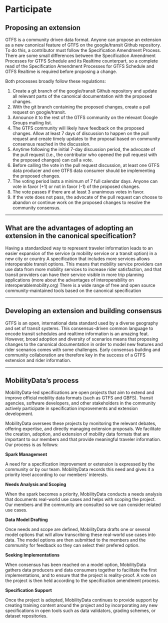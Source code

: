 # Participate

## Proposing an extension

GTFS is a community driven data format. Anyone can propose an extension as a new canonical feature of GTFS on the google/transit Github repository. To do this, a contributor must follow the Specification Amendment Process. There are some small differences between the Specification Amendment Processes for GTFS Schedule and its Realtime counterpart, so a complete read of the Specification Amendment Processes for GTFS Schedule and GTFS Realtime is required before proposing a change. 

Both processes broadly follow these regulations:

1. Create a git branch of the google/transit Github repository and update all relevant parts of the canonical documentation with the proposed changes.
2. With the git branch containing the proposed changes, create a pull request on google/transit.
3. Announce it to the rest of the GTFS community on the relevant Google Groups mailing list.
4. The GTFS community will likely have feedback on the proposed changes. Allow at least 7 days of discussion to happen on the pull request and create timely updates to the proposal based on community consensus reached in the discussion.
5. Anytime following the initial 7-day discussion period, the advocate of the pull request (i.e., the contributor who opened the pull request with the proposed changes) can call a vote.
6. Before calling the vote in the pull request discussion, at least one GTFS data producer and one GTFS data consumer should be implementing the proposed changes.
7. The voting period lasts a minimum of 7 full calendar days. Anyone can vote in favor (+1) or not in favor (-1) of the proposed changes.
8. The vote passes if there are at least 3 unanimous votes in favor.
9. If the vote does not pass, the advocate of the pull request can choose to abandon or continue work on the proposed changes to resolve the community consensus.

<hr>

## What are the advantages of adopting an extension in the canonical specification?

Having a standardized way to represent traveler information leads to an easier expansion of the service (a mobility service or a transit option) in a new city or country
A specification that includes more services allows interoperable transit options. This means that mobility service providers can use data from more mobility services to increase rider satisfaction, and that transit providers can have their service visible in more trip planning applications (more about the advantages of interoperability on interoperablemobility.org) 
There is a wide range of free and open source community-maintained tools based on the canonical specification

<hr> 

## Developing an extension and building consensus

GTFS is an open, international data standard used by a diverse geography and set of transit systems. This consensus-driven common language to encode transit schedules and realtime information is an amazing feat. However, broad adoption and diversity of scenarios means that proposing changes to the canonical documentation in order to model new features and rider scenarios comes with some challenges. Early consensus building and community collaboration are therefore key in the success of a GTFS extension and rider information. 

<hr>

## MobilityData’s process

MobilityData-led specifications are open projects that aim to extend and improve official mobility data formats (such as GTFS and GBFS). Transit agencies, software developers, and other stakeholders in the community actively participate in specification improvements and extension development.

MobilityData oversees these projects by monitoring the relevant debates, offering expertise, and directly managing extension proposals. We facilitate the creation, adoption, and extension of mobility data formats that are important to our members and that provide meaningful traveler information. Our process is as follows:

**Spark Management**	

A need for a specification improvement or extension is expressed by the community or by our team. MobilityData records this need and gives it a priority level according to our members’ interests.

**Needs Analysis and Scoping**

When the spark becomes a priority, MobilityData conducts a needs analysis that documents real-world use cases and helps with scoping the project. Our members and the community are consulted so we can consider related use cases.

**Data Model Drafting**

Once needs and scope are defined, MobilityData drafts one or several model options that will allow transcribing these real-world use cases into data. The model options are then submitted to the members and the community for feedback so they can select their prefered option.

**Seeking Implementations**	

When consensus has been reached on a model option, MobilityData gathers data producers and data consumers together to facilitate the first implementations, and to ensure that the project is reality-proof. A vote on the project is then held according to the specification amendment process.

**Specification Support**	

Once the project is adopted, MobilityData continues to provide support by creating training content around the project and by incorporating any new specifications in open tools such as data validators, grading schemes, or dataset repositories.
